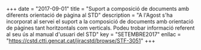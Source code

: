 +++
date        = "2017-09-01"
title       = "Suport a composició de documents amb diferents orientació de pàgina al STD"
description = "A l'Agost s'ha incorporat al servei el suport a la composició de documents amb orientació de pàgines tant horitzontals com verticals. Podeu trobar informació referent al seu ús al manual d'usuari del STD"
key 		    = "SETEMBRE2017"
enllac      = "https://cstd.ctti.gencat.cat/jiracstd/browse/STF-3051"
+++
